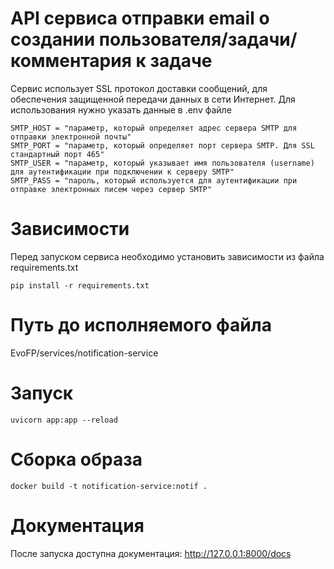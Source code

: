 # API сервиса отправки email о создании пользователя/задачи/комментария к задаче

Сервис использует SSL протокол доставки сообщений, для обеспечения защищенной передачи данных в сети Интернет.
Для использования нужно указать данные в .env файле

```
SMTP_HOST = "параметр, который определяет адрес сервера SMTP для отправки электронной почты"
SMTP_PORT = "параметр, который определяет порт сервера SMTP. Для SSL стандартный порт 465"
SMTP_USER = "параметр, который указывает имя пользователя (username) для аутентификации при подключении к серверу SMTP"
SMTP_PASS = "пароль, который используется для аутентификации при отправке электронных писем через сервер SMTP"
```

# Зависимости

Перед запуском сервиса необходимо установить зависимости из файла requirements.txt

```
pip install -r requirements.txt
```

# Путь до исполняемого файла

EvoFP/services/notification-service

# Запуск

```
uvicorn app:app --reload
```

# Сборка образа

```
docker build -t notification-service:notif .
```

# Документация

После запуска доступна документация: http://127.0.0.1:8000/docs
